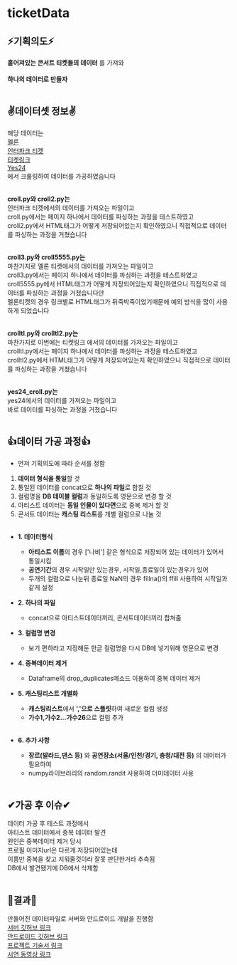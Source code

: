 # ticketData
 
## ⚡기획의도⚡
**흩어져있는 콘서트 티켓들의 데이터** 를 가져와<br/><br/>
**하나의 데이터로 만들자** <br/><br/>

## ✌데이터셋 정보✌
해당 데이터는<br/>
[멜론](https://ticket.melon.com/concert/index.htm?genreType=GENRE_CON, '멜론 티켓')<br/>
[인터파크 티켓](https://tickets.interpark.com/contents/genre/concert, '인터파크 티켓')<br/>
[티켓링크](https://www.ticketlink.co.kr/performance/14, '티켓링크')<br/>
[Yes24](http://ticket.yes24.com/New/Genre/GenreMain.aspx?genre=15456, 'yes24 티켓')<br/>
에서 크롤링하여 데이터를 가공하였습니다<br/><br/>

**croll.py와 croll2.py는**<br/>
인터파크 티켓에서의 데이터를 가져오는 파일이고<br/>
croll.py에서는 페이지 하나에서 데이터를 파싱하는 과정을 테스트하였고<br/>
croll2.py에서 HTML태그가 어떻게 저장되어있는지 확인하였으니 직접적으로 데이터를 파싱하는 과정을 거쳤습니다<br/><br/>

**croll3.py와 croll5555.py는**<br/>
마찬가지로 멜론 티켓에서의 데이터를 가져오는 파일이고<br/>
croll3.py에서는 페이지 하나에서 데이터를 파싱하는 과정을 테스트하였고<br/>
croll5555.py에서 HTML태그가 어떻게 저장되어있는지 확인하였으니 직접적으로 데이터를 파싱하는 과정을 거쳤습니다만<br/>
멜론티켓의 경우 링크별로 HTML태그가 뒤죽박죽이었기때문에 예외 방식을 많이 사용하게 되었습니다<br/><br/>

**crolltl.py와 crolltl2.py는**<br/>
마찬가지로 이번에는 티켓링크 에서의 데이터를 가져오는 파일이고<br/>
crolltl.py에서는 페이지 하나에서 데이터를 파싱하는 과정을 테스트하였고<br/>
crolltl2.py에서 HTML태그가 어떻게 저장되어있는지 확인하였으니 직접적으로 데이터를 파싱하는 과정을 거쳤습니다<br/><br/>

**yes24_croll.py는**<br/>
yes24에서의 데이터를 가져오는 파일이고<br/>
바로 데이터를 파싱하는 과정을 거쳤습니다<br/><br/>

## 👍데이터 가공 과정👍
+ 먼저 기획의도에 따라 순서를 정함<br/>
1. **데이터 형식을 통일**할 것<br/>
2. 통일된 데이터를 concat으로 **하나의 파일**로 합칠 것<br/>
3. 컬럼명을 **DB 테이블 컬럼**과 동일하도록 영문으로 변경 할 것<br/>
4. 아티스트 데이터는 **동일 인물이 있다면**으로 중복 제거 할 것<br/>
5. 콘서트 데이터는 **캐스팅 리스트**를 개별 컬럼으로 나눌 것<br/><br/>
    
+ **1. 데이터형식**<br/>
    + **아티스트 이름**의 경우 ['나비'] 같은 형식으로 저장되어 있는 데이터가 있어서 통일시킴<br/>
    + **공연기간**의 경우 시작일만 있는경우, 시작일,종료일이 있는경우가 있어<br/>
    +    두개의 컬럼으로 나눈뒤 종료일 NaN의 경우 fillna()의 ffill 사용하여 시작일과 같게 설정<br/>
+ **2. 하나의 파일**<br/>
    + concat으로 아티스트데이터끼리, 콘서트데이터끼리 합쳐줌<br/>
+ **3. 컬럼명 변경**<br/>
    + 보기 편하라고 지정해둔 한글 컬럼명을 다시 DB에 넣기위해 영문으로 변경<br/>
+ **4. 중복데이터 제거**<br/>
    + Dataframe의 drop_duplicates메소드 이용하여 중복 데이터 제거<br/>
+ **5. 캐스팅리스트 개별화**<br/>
    + **캐스팅리스트**에서 **','으로 스플릿**하여 새로운 컬럼 생성<br/>
    + **가수1,가수2...가수26**으로 컬럼 추가<br/><br/>

+ **6. 추가 사항**<br/>
    + **장르(발라드,댄스 등)** 와 **공연장소(서울/인천/경기, 충청/대전 등)** 의 데이터가 필요하여<br/>
    + numpy라이브러리의 random.randit 사용하여 더미데이터 사용<br/><br/>

## ✔가공 후 이슈✔
데이터 가공 후 테스트 과정에서<br/>
아티스트 데이터에서 중복 데이터 발견<br/>
원인은 중복데이터 제거 당시<br/>
프로필 이미지url은 다르게 저장되어있는데<br/>
이름만 중복을 찾고 지워줄것이라 잘못 판단한거라 추측됨<br/>
DB에서 발견됐기에 DB에서 삭제함<br/><br/>

## 🎈결과🎈
만들어진 데이터파일로 서버와 안드로이드 개발을 진행함<br/>
[서버 깃허브 링크](https://github.com/spiegelgo/aws_ticket_server, '서버 깃허브 링크')<br/>
[안드로이드 깃허브 링크](https://github.com/spiegelgo/TicketMerge-android, '안드로이드 깃허브 링크')<br/>
[프로젝트 기술서 링크](https://docs.google.com/presentation/d/10SK2fhhHQwgktnOjM6e3k2yymyNaWv71hm8S_mkchUI/edit?usp=sharing, '프로젝트 기술서 링크')<br/>
[시연 동영상 링크](https://youtu.be/feCfx006Jew, '시연동영상 링크')<br/>
